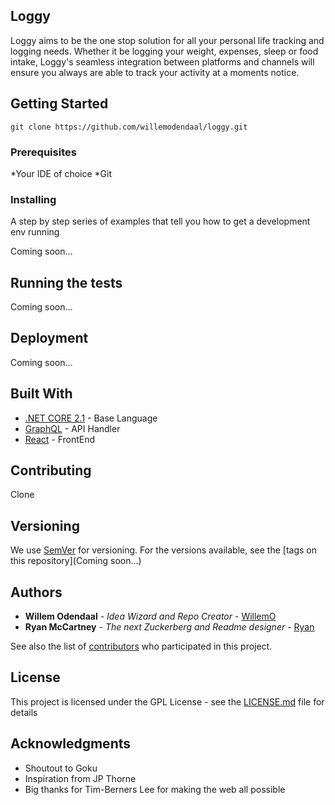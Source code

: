 ## Loggy

Loggy aims to be the one stop solution for all your personal life tracking and logging needs. Whether it be logging your weight, expenses, sleep or food intake, Loggy's seamless integration between platforms and channels will ensure you always are able to track your activity at a moments notice. 

## Getting Started

```git clone https://github.com/willemodendaal/loggy.git ```


### Prerequisites

*Your IDE of choice
*Git


### Installing

A step by step series of examples that tell you how to get a development env running

Coming soon...

## Running the tests

Coming soon...

## Deployment

Coming soon...

## Built With

* [.NET CORE 2.1](https://www.microsoft.com/net/download) - Base Language
* [GraphQL](https://graphql.org/) - API Handler
* [React](https://reactjs.org/) - FrontEnd

## Contributing

Clone

## Versioning

We use [SemVer](http://semver.org/) for versioning. For the versions available, see the [tags on this repository](Coming soon...)

## Authors

* **Willem Odendaal** - *Idea Wizard and Repo Creator* - [WillemO](https://github.com/willemodendaal)
* **Ryan McCartney** - *The next Zuckerberg and Readme designer* - [Ryan](https://github.com/RJMccartney)

See also the list of [contributors](https://github.com/your/project/contributors) who participated in this project.

## License

This project is licensed under the GPL License - see the [LICENSE.md](LICENSE.md) file for details

## Acknowledgments

* Shoutout to Goku
* Inspiration from JP Thorne
* Big thanks for Tim-Berners Lee for making the web all possible
